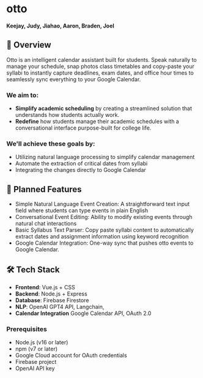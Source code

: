 # otto

**Keejay, Judy, Jiahao, Aaron, Braden, Joel**

## 📘 Overview

Otto is an intelligent calendar assistant built for students. Speak naturally to manage your schedule, snap photos class timetables and copy-paste your syllabi to instantly capture deadlines, exam dates, and office hour times to seamlessly sync everything to your Google Calendar.

### We aim to:

- **Simplify academic scheduling** by creating a streamlined solution that understands how students actually work.
- **Redefine** how students manage their academic schedules with a conversational interface purpose-built for college life.

### We'll achieve these goals by:

- Utilizing natural language processing to simplify calendar management
- Automate the extraction of critical dates from syllabi
- Integrating the changes directly to Google Calendar

## 🎯 Planned Features

- Simple Natural Language Event Creation: A straightforward text input field where students can type events in plain English
- Conversational Event Editing: Ability to modify existing events through natural chat interactions
- Basic Syllabus Text Parser: Copy paste syllabi content to automatically extract dates and assignment information using keyword recognition
- Google Calendar Integration: One-way sync that pushes otto events to Google Calendar.

## 🛠️ Tech Stack

- **Frontend**: Vue.js + CSS
- **Backend**: Node.js + Express
- **Database**: Firebase Firestore
- **NLP**: OpenAI GPT4 API, Langchain,
- **Calendar Integration** Google Calendar API, OAuth 2.0

### Prerequisites

- Node.js (v16 or later)
- npm (v7 or later)
- Google Cloud account for OAuth credentials
- Firebase project
- OpenAI API key
